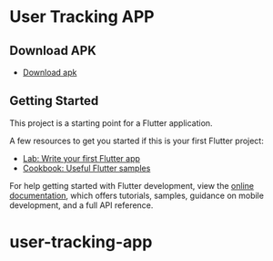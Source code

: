 # User Tracking APP

## Download APK

- <a href="https://github.com/ksthecrowned/user-tracking-app/raw/main/APK_HERE/app-release.apk" download="user-tracking-app.apk">Download apk</a>

## Getting Started

This project is a starting point for a Flutter application.

A few resources to get you started if this is your first Flutter project:

- [Lab: Write your first Flutter app](https://docs.flutter.dev/get-started/codelab)
- [Cookbook: Useful Flutter samples](https://docs.flutter.dev/cookbook)

For help getting started with Flutter development, view the
[online documentation](https://docs.flutter.dev/), which offers tutorials,
samples, guidance on mobile development, and a full API reference.
# user-tracking-app
